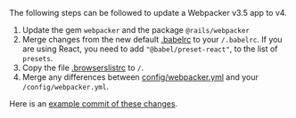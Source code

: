 The following steps can be followed to update a Webpacker v3.5 app to v4.

1. Update the gem `webpacker` and the package `@rails/webpacker`
1. Merge changes from the new default [.babelrc](../lib/install/config/.babelrc) to your `/.babelrc`. If you are using React, you need to add `"@babel/preset-react"`, to the list of `presets`.
1. Copy the file [.browserslistrc](../lib/install/config/.browserslistrc) to `/`.
1. Merge any differences between [config/webpacker.yml](../lib/install/config/webpacker.yml) and your `/config/webpacker.yml`.

Here is an [example commit of these changes](https://github.com/shakacode/react_on_rails-tutorial-v11/pull/1/files).
